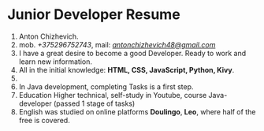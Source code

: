 # Junior Developer Resume

1. Anton Chizhevich.
2. mob. *+375296752743*, mail: *antonchizhevich48@gmail.com*
3. I have a great desire to become a good Developer. Ready to work and learn new information.
4. All in the initial knowledge: **HTML, CSS, JavaScript, Python, Kivy**.
5.
6. In Java development, completing Tasks is a first step.
7. Education Higher technical, self-study in Youtube, course Java-developer (passed 1 stage of tasks)
8. English was studied on online platforms **Doulingo**, **Leo**, where half of the free is covered.